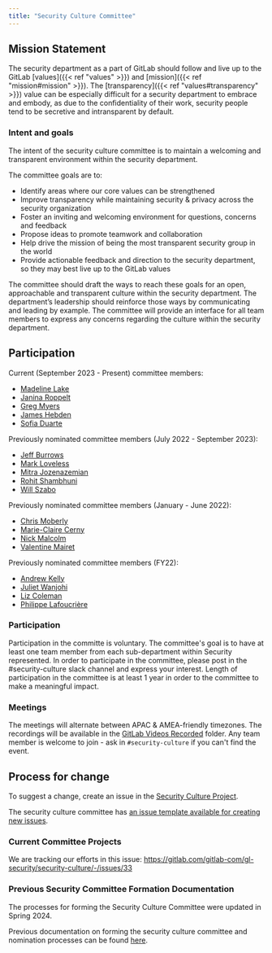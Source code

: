 ```yaml
---
title: "Security Culture Committee"
---
```


## Mission Statement

The security department as a part of GitLab should follow and live up to the GitLab [values]({{< ref "values" >}}) and [mission]({{< ref "mission#mission" >}}).
The [transparency]({{< ref "values#transparency" >}}) value can be especially difficult for a security department to embrace and embody, as due to the confidentiality of their work, security people tend to be secretive and intransparent by default.

### Intent and goals

The intent of the security culture committee is to maintain a welcoming and transparent environment within the security department.

The committee goals are to:

- Identify areas where our core values can be strengthened
- Improve transparency while maintaining security & privacy across the security organization
- Foster an inviting and welcoming environment for questions, concerns and feedback
- Propose ideas to promote teamwork and collaboration
- Help drive the mission of being the most transparent security group in the world
- Provide actionable feedback and direction to the security department, so they may best live up to the GitLab values

The committee should draft the ways to reach these goals for an open, approachable and transparent culture within the security department. The department’s leadership should reinforce those ways by communicating and leading by example. The committee will provide an interface for all team members to express any concerns regarding the culture within the security department.

## Participation

Current (September 2023 - Present) committee members:
- [Madeline Lake](https://gitlab.com/madlake)
- [Janina Roppelt](https://gitlab.com/jroppelt)
- [Greg Myers](https://gitlab.com/greg)
- [James Hebden](https://gitlab.com/jhebden)
- [Sofia Duarte](https://gitlab.com/sofiadas)

Previously nominated committee members (July 2022 - September 2023):

- [Jeff Burrows](https://gitlab.com/jburrows001)
- [Mark Loveless](https://gitlab.com/mloveless)
- [Mitra Jozenazemian](https://gitlab.com/mjozenazemian)
- [Rohit Shambhuni](https://gitlab.com/rshambhuni)
- [Will Szabo](https://gitlab.com/wszabo)

Previously nominated committee members (January - June 2022):

- [Chris Moberly](https://gitlab.com/cmoberly)
- [Marie-Claire Cerny](https://gitlab.com/marieclairecerny)
- [Nick Malcolm](https://gitlab.com/nmalcolm)
- [Valentine Mairet](https://gitlab.com/vmairet)

Previously nominated committee members (FY22):

- [Andrew Kelly](https://gitlab.com/ankelly)
- [Juliet Wanjohi](https://gitlab.com/jwanjohi)
- [Liz Coleman](https://gitlab.com/lcoleman)
- [Philippe Lafoucrière](https://gitlab.com/plafoucriere)


### Participation

 Participation in the committe is voluntary. The committee's goal is to have at least one team member from each sub-department within Security represented. In order to participate in the committee, please post in the #security-culture slack channel and express your interest. Length of participation in the committee is at least 1 year in order to the committee to make a meaningful impact.

### Meetings

The meetings will alternate between APAC & AMEA-friendly timezones. The recordings will be available in the [GitLab Videos Recorded](https://drive.google.com/drive/folders/1bGPEGVdzoT650bFc7nAmU5nBzHu0rRe1) folder. Any team member is welcome to join - ask in `#security-culture` if you can't find the event.

## Process for change

To suggest a change, create an issue in the [Security Culture Project](https://gitlab.com/gitlab-com/gl-security/security-culture/-/issues).

The security culture committee has [an issue template available for creating new issues](https://gitlab.com/gitlab-com/gl-security/security-culture/-/issues/new?issuable_template=security_culture).

### Current Committee Projects

We are tracking our efforts in this issue: https://gitlab.com/gitlab-com/gl-security/security-culture/-/issues/33

### Previous Security Committee Formation Documentation

The processes for forming the Security Culture Committee were updated in Spring 2024.

Previous documentation on forming the security culture committee and nomination processes can be found [here](https://gitlab.com/gitlab-com/content-sites/handbook/-/blob/06e23cbcfada90c2b8ae01d89335efde5c248cd5/content/handbook/security/security-culture.md#formation-process-overview).
